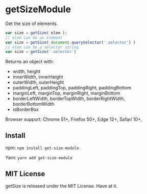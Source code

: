 # getSizeModule

Get the size of elements.

``` js
var size = getSize( elem );
// elem can be an element
var size = getSize( document.querySelector('.selector') )
// elem can be a selector string
var size = getSize('.selector')
```

Returns an object with:

+ width, height
+ innerWidth, innerHeight
+ outerWidth, outerHeight
+ paddingLeft, paddingTop, paddingRight, paddingBottom
+ marginLeft, marginTop, marginRight, marginBottom
+ borderLeftWidth, borderTopWidth, borderRightWidth, borderBottomWidth
+ isBorderBox

Browser support: Chrome 51+, Firefox 50+, Edge 12+, Safari 10+,

## Install

npm: `npm install get-size-module`

Yarn: `yarn add get-size-module`

## MIT License

getSize is released under the MIT License. Have at it.
